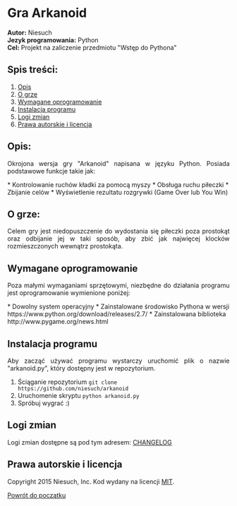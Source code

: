 # Gra Arkanoid
<b>Autor:</b> Niesuch <br />
<b>Jezyk programowania:</b> Python <br />
<b>Cel:</b> Projekt na zaliczenie przedmiotu "Wstęp do Pythona"  <br />

## Spis treści:
1. [Opis](https://github.com/niesuch/arkanoid#opis)
2. [O grze](https://github.com/niesuch/arkanoid#o-grze)
3. [Wymagane oprogramowanie](https://github.com/niesuch/arkanoid#wymagane-oprogramowanie)
4. [Instalacja programu](https://github.com/niesuch/arkanoid#instalacja-programu)
5. [Logi zmian](https://github.com/niesuch/arkanoid#logi-zmian)
6. [Prawa autorskie i licencja](https://github.com/niesuch/arkanoid#prawa-autorskie-i-licencja)

## Opis:
<p align="justify"> Okrojona wersja gry "Arkanoid" napisana w języku Python. Posiada podstawowe funkcje takie jak: <br /></p>
* Kontrolowanie ruchów kładki za pomocą myszy 
* Obsługa ruchu piłeczki
* Zbijanie celów
* Wyświetlenie rezultatu rozgrywki (Game Over lub You Win)

## O grze:
<p align="justify">Celem gry jest niedopuszczenie do wydostania się piłeczki poza prostokąt oraz odbijanie jej w taki sposób, aby zbić jak najwięcej klocków rozmieszczonych wewnątrz prostokąta.</p>

## Wymagane oprogramowanie
<p align="justify">Poza małymi wymaganiami sprzętowymi, niezbędne do działania programu jest oprogramowanie wymienione poniżej: </p>
* Dowolny system operacyjny 
* Zainstalowane środowisko Pythona w wersji https://www.python.org/download/releases/2.7/
* Zainstalowana biblioteka http://www.pygame.org/news.html

## Instalacja programu
<p align="justify">Aby zacząć używać programu wystarczy uruchomić plik o nazwie "arkanoid.py", który dostępny jest w repozytorium. </p>

1. Ściąganie repozytorium
    `git clone https://github.com/niesuch/arkanoid`
2. Uruchomenie skryptu
    `python arkanoid.py`
3. Spróbuj wygrać :)

## Logi zmian
Logi zmian dostępne są pod tym adresem: [CHANGELOG](https://github.com/niesuch/arkanoid/releases)

## Prawa autorskie i licencja
Copyright 2015 Niesuch, Inc. Kod wydany na licencji [MIT](https://github.com/niesuch/arkanoid/blob/master/LICENSE.md).

[Powrót do początku](https://github.com/niesuch/arkanoid/blob/master/README.md#gra-arkanoid)
